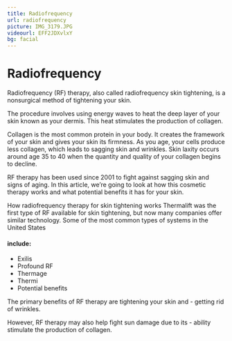```yaml
---
title: Radiofrequency
url: radiofrequency
picture: IMG_3179.JPG
videourl: EFF2JDXvlxY
bg: facial
---
```


# Radiofrequency 


Radiofrequency (RF) therapy, also called radiofrequency skin tightening, is a nonsurgical method of tightening your skin. 

The procedure involves using energy waves to heat the deep layer of your skin known as your dermis. This heat stimulates the production of collagen.

Collagen is the most common protein in your body. It creates the framework of your skin and gives your skin its firmness. 
As you age, your cells produce less collagen, which leads to sagging skin and wrinkles. Skin laxity occurs around age 35 to 40 when the quantity and quality of your collagen begins to decline.

RF therapy has been used since 2001 to fight against sagging skin and signs of aging. In this article, we’re going to look at how this cosmetic therapy works and what potential benefits it has for your skin.

How radiofrequency therapy for skin tightening works
Thermalift was the first type of RF available for skin tightening, but now many companies offer similar technology. 
Some of the most common types of systems in the United States 

#### include: 
- Exilis
- Profound RF
- Thermage
- Thermi
- Potential benefits


The primary benefits of RF therapy are tightening your skin and - getting rid of wrinkles. 

However, RF therapy may also help fight sun damage due to its - ability stimulate the production of collagen.

